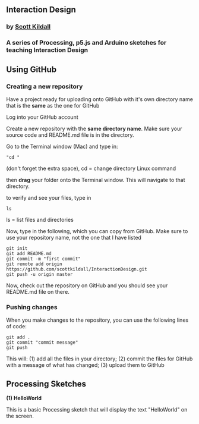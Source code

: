 ## Interaction Design

###  by [Scott Kildall](www.kildall.com)


### A series of Processing, p5.js and Arduino sketches for teaching Interaction Design


## Using GitHub
### Creating a new repository

Have a project ready for uploading onto GitHub with it's own directory name that is the **same** as the one for GitHub

Log into your GitHub account

Create a new repository with the **same directory name**. Make sure your source code and README.md file is in the directory.

Go to the Terminal window (Mac) and type in:

	"cd "
(don't forget the extra space), cd = change directory Linux command

then **drag** your folder onto the Terminal window. This will navigate to that directory.

to verify and see your files, type in
	
	ls


ls = list files and directories


Now, type in the following, which you can copy from GitHub. Make sure to use your repository name, not the one that I have listed


	git init
	git add README.md
	git commit -m "first commit"
	git remote add origin https://github.com/scottkildall/InteractionDesign.git
	git push -u origin master
	
	

Now, check out the repository on GitHub and you should see your README.md file on there. 

### Pushing changes

When you make changes to the repository, you can use the following lines of code:

	git add .
	git commit "commit message"
	git push

This will:
(1) add all the files in your directory; (2) commit the files for GitHub with a message of what has changed; (3) upload them to GitHub

## Processing Sketches

**(1) HelloWorld**

This is a basic Processing sketch that will display the text "HelloWorld" on the screen. 


